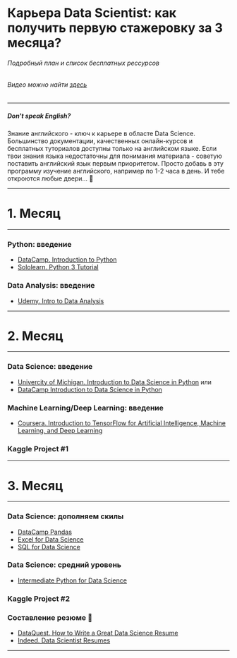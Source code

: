 # Карьера Data Scientist: как получить первую стажеровку за 3 месяца?
###### Подробный план и список бесплатных рессурсов 
###### Видео можно найти [здесь]()
---
##### Don't speak English?
Знание английского - ключ к карьере в областе Data Scienсe. Большинство документации, качественных онлайн-курсов и бесплатных туториалов доступны только на английском языке. Если твои знания языка недостаточны для понимания материала - советую поставить английский язык первым приоритетом. Просто добавь в эту программу изучение английского, например по 1-2 часа в день. И тебе откроются любые двери... :raised_hands:

---
# 1. Месяц
---
### Python: введение
* [DataCamp. Introduction to Python](https://www.datacamp.com/courses/intro-to-python-for-data-science)
* [Sololearn. Python 3 Tutorial](https://www.sololearn.com/Course/Python/)

### Data Analysis: введение
* [Udemy. Intro to Data Analysis](https://eu.udacity.com/course/intro-to-data-analysis--ud170)
---

# 2. Месяц
---
### Data Science: введение
* [Univercity of Michigan. Introduction to Data Science in Python](https://www.coursera.org/learn/python-data-analysis)
или 
* [DataCamp Introduction to Data Science in Python](https://www.datacamp.com/courses/introduction-to-data-science-in-python)

### Machine Learning/Deep Learning: введение
* [Coursera. Introduction to TensorFlow for Artificial Intelligence, Machine Learning, and Deep Learning](https://www.coursera.org/learn/introduction-tensorflow)

### Kaggle Project #1
---
# 3. Месяц
---
### Data Science: дополняем скилы
* [DataCamp Pandas](https://www.datacamp.com/courses/pandas-foundations)
* [Excel for Data Science](https://www.excel-easy.com/)
* [SQL for Data Science](https://www.datacamp.com/courses/intro-to-sql-for-data-science)

### Data Science: средний уровень
* [Intermediate Python for Data Science](https://www.datacamp.com/courses/intermediate-python-for-data-science)

### Kaggle Project #2

### Составление резюме :muscle:
* [DataQuest. How to Write a Great Data Science Resume](https://www.dataquest.io/blog/how-data-science-resume-cv/)
* [Indeed. Data Scientist Resumes](https://www.indeed.com/career-advice/resume-samples/information-technology-resumes/data-scientist)
---

